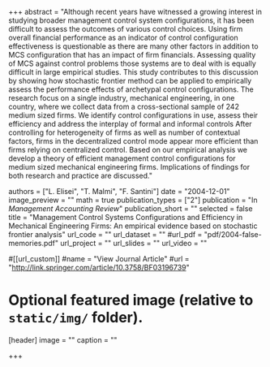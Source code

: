 +++
abstract = "Although recent years have witnessed a growing interest in studying broader management control system configurations, it has been difficult to assess the outcomes of various control choices. Using firm overall financial performance as an indicator of control configuration effectiveness is questionable as there are many other factors in addition to MCS configuration that has an impact of firm financials. Assessing quality of MCS against control problems those systems are to deal with is equally difficult in large empirical studies. This study contributes to this discussion by showing how stochastic frontier method can be applied to empirically assess the performance effects of archetypal control configurations. The research focus on a single industry, mechanical engineering, in one country, where we collect data from a cross-sectional sample of 242 medium sized firms. We identify control configurations in use, assess their efficiency and address the interplay of formal and informal controls After controlling for heterogeneity of firms as well as number of contextual factors, firms in the decentralized control mode appear more efficient than firms relying on centralized control. Based on our empirical analysis we develop a theory of efficient management control configurations for medium sized mechanical engineering firms. Implications of findings for both research and practice are discussed."

authors = ["L. Elisei", "T. Malmi", "F. Santini"]
date = "2004-12-01"
image_preview = ""
math = true
publication_types = ["2"]
publication = "In *Management Accounting Review*"
publication_short = ""
selected = false
title = "Management Control Systems Configurations and Efficiency in Mechanical Engineering Firms: An empirical evidence based on stochastic frontier analysis"
url_code = ""
url_dataset = ""
#url_pdf = "pdf/2004-false-memories.pdf"
url_project = ""
url_slides = ""
url_video = ""

#[[url_custom]]
#name = "View Journal Article"
#url = "http://link.springer.com/article/10.3758/BF03196739"

# Optional featured image (relative to `static/img/` folder).
[header]
image = ""
caption = ""

+++
